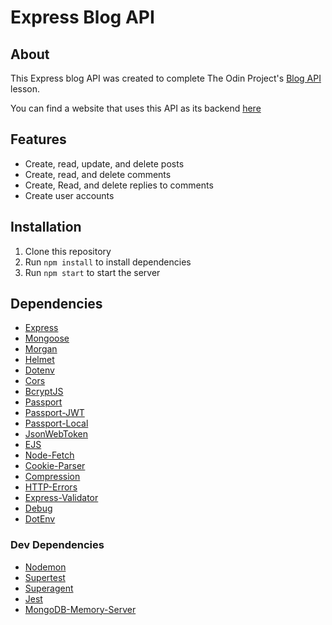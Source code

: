 # Express Blog API

## About

This Express blog API was created to complete The Odin Project's [Blog API](https://www.theodinproject.com/courses/nodejs/lessons/blog-api) lesson.

You can find a website that uses this API as its backend [here](https://bloggy.vercel.app/)

## Features

-   Create, read, update, and delete posts
-   Create, read, and delete comments
-   Create, Read, and delete replies to comments
-   Create user accounts

## Installation

1. Clone this repository
2. Run `npm install` to install dependencies
3. Run `npm start` to start the server

## Dependencies

-   [Express](https://expressjs.com/)
-   [Mongoose](https://mongoosejs.com/)
-   [Morgan](https://www.npmjs.com/package/morgan)
-   [Helmet](https://www.npmjs.com/package/helmet)
-   [Dotenv](https://www.npmjs.com/package/dotenv)
-   [Cors](https://www.npmjs.com/package/cors)
-   [BcryptJS](https://www.npmjs.com/package/bcryptjs)
-   [Passport](http://www.passportjs.org/)
-   [Passport-JWT](https://www.npmjs.com/package/passport-jwt)
-   [Passport-Local](https://www.npmjs.com/package/passport-local)
-   [JsonWebToken](https://www.npmjs.com/package/jsonwebtoken)
-   [EJS](https://ejs.co/)
-   [Node-Fetch](https://www.npmjs.com/package/node-fetch)
-   [Cookie-Parser](https://www.npmjs.com/package/cookie-parser)
-   [Compression](https://www.npmjs.com/package/compression)
-   [HTTP-Errors](https://www.npmjs.com/package/http-errors)
-   [Express-Validator](https://express-validator.github.io/docs/)
-   [Debug](https://www.npmjs.com/package/debug)
-   [DotEnv](https://www.npmjs.com/package/dotenv)
### Dev Dependencies
-   [Nodemon](https://www.npmjs.com/package/nodemon)
-   [Supertest](https://www.npmjs.com/package/supertest)
-   [Superagent](https://www.npmjs.com/package/superagent)
-   [Jest](https://jestjs.io/)
-   [MongoDB-Memory-Server](https://www.npmjs.com/package/mongodb-memory-server)



